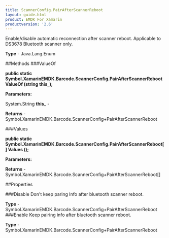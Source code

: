 ```yaml
---
title: ScannerConfig.PairAfterScannerReboot
layout: guide.html
product: EMDK For Xamarin 
productversion: '2.6' 
---
```

Enable/disable automatic reconnection after scanner reboot. Applicable to DS3678 Bluetooth scanner only.

**Type** - Java.Lang.Enum

##Methods
###ValueOf

**public static Symbol.XamarinEMDK.Barcode.ScannerConfig.PairAfterScannerReboot ValueOf (string this_);**


        

**Parameters:**

System.String **this_**  - 
        

**Returns** - Symbol.XamarinEMDK.Barcode.ScannerConfig+PairAfterScannerReboot

###Values

**public static Symbol.XamarinEMDK.Barcode.ScannerConfig.PairAfterScannerReboot[] Values ();**


        

**Parameters:**

**Returns** - Symbol.XamarinEMDK.Barcode.ScannerConfig+PairAfterScannerReboot[]

##Properties

###Disable
Don't keep paring Info after bluetooth scanner reboot.

**Type** - Symbol.XamarinEMDK.Barcode.ScannerConfig+PairAfterScannerReboot
###Enable
Keep pairing info after bluetooth scanner reboot.

**Type** - Symbol.XamarinEMDK.Barcode.ScannerConfig+PairAfterScannerReboot
